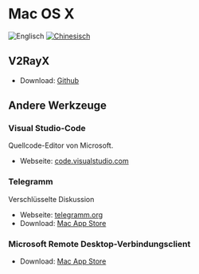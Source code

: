 # Mac OS X

![Englisch](../resources/english.svg) [![Chinesisch](../resources/chinese.svg)](https://www.v2ray.com/ui_client/osx.html)

## V2RayX

* Download: [Github](https://github.com/Cenmrev/V2RayX)

## Andere Werkzeuge

### Visual Studio-Code

Quellcode-Editor von Microsoft.

* Webseite: [code.visualstudio.com](https://code.visualstudio.com/)

### Telegramm

Verschlüsselte Diskussion

* Webseite: [telegramm.org](https://telegram.org/)
* Download: [Mac App Store](https://www.v2ray.com/itunesm/us/telegram-desktop/id946399090/)

### Microsoft Remote Desktop-Verbindungsclient

* Download: [Mac App Store](https://www.v2ray.com/itunesm/us/microsoft-remote-desktop/id715768417/)